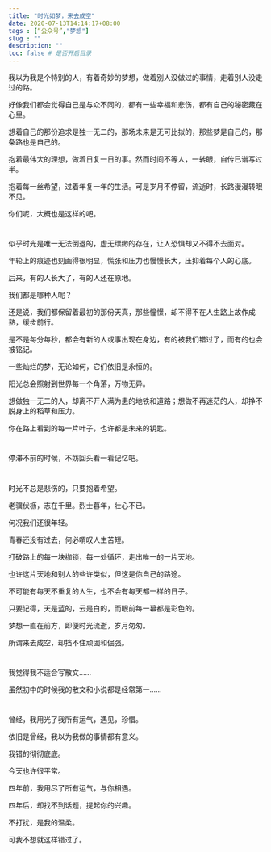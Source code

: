 ```yaml
---
title: "时光如梦，来去成空"
date: 2020-07-13T14:14:17+08:00
tags : [“公众号”,"梦想"]
slug : ""
description: ""
toc: false # 是否开启目录
---
```


我以为我是个特别的人，有着奇妙的梦想，做着别人没做过的事情，走着别人没走过的路。

好像我们都会觉得自己是与众不同的，都有一些幸福和悲伤，都有自己的秘密藏在心里。

想着自己的那份追求是独一无二的，那场未来是无可比拟的，那些梦是自己的，那条路也是自己的。

抱着最伟大的理想，做着日复一日的事。然而时间不等人，一转眼，自传已谱写过半。

抱着每一丝希望，过着年复一年的生活。可是岁月不停留，流逝时，长路漫漫转眼不见。

你们呢，大概也是这样的吧。

#

似乎时光是唯一无法倒退的，虚无缥缈的存在，让人恐惧却又不得不去面对。

年轮上的痕迹也刻画得很明显，慌张和压力也慢慢长大，压抑着每个人的心底。

后来，有的人长大了，有的人还在原地。

我们都是哪种人呢？

还是说，我们都保留着最初的那份天真，那些憧憬，却不得不在人生路上故作成熟，缓步前行。

是不是每分每秒，都会有新的人或事出现在身边，有的被我们错过了，而有的也会被铭记。

一些灿烂的梦，无论如何，它们依旧是永恒的。

阳光总会照射到世界每一个角落，万物无异。

想做独一无二的人，却离不开人满为患的地铁和道路；想做不再迷茫的人，却挣不脱身上的稻草和压力。

你在路上看到的每一片叶子，也许都是未来的钥匙。

#

停滞不前的时候，不妨回头看一看记忆吧。

#


时光不总是悲伤的，只要抱着希望。

老骥伏枥，志在千里。烈士暮年，壮心不已。

何况我们还很年轻。

青春还没有过去，何必喟叹人生苦短。

打破路上的每一块枷锁，每一处循环，走出唯一的一片天地。

也许这片天地和别人的些许类似，但这是你自己的路途。

不可能有每天不重复的人生，也不会有每天都一样的日子。

只要记得，天是蓝的，云是白的，而眼前每一幕都是彩色的。

梦想一直在前方，即便时光流逝，岁月匆匆。

所谓来去成空，却挡不住顽固和倔强。

#

我觉得我不适合写散文……

虽然初中的时候我的散文和小说都是经常第一……

#

曾经，我用光了我所有运气，遇见，珍惜。

依旧是曾经，我以为我做的事情都有意义。

我错的彻彻底底。

今天也许很平常。

四年前，我用尽了所有运气，与你相遇。

四年后，却找不到话题，提起你的兴趣。

不打扰，是我的温柔。

可我不想就这样错过了。